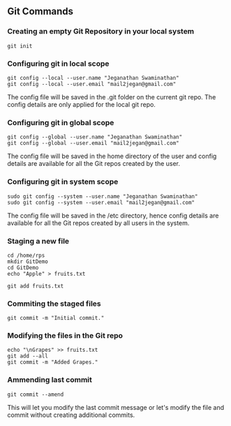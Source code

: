 ## Git Commands

### Creating an empty Git Repository in your local system
```
git init
```

### Configuring git in local scope
```
git config --local --user.name "Jeganathan Swaminathan"
git config --local --user.email "mail2jegan@gmail.com"
```
The config file will be saved in the .git folder on the current git repo. The config details are only applied for the local git repo.

### Configuring git in global scope
```
git config --global --user.name "Jeganathan Swaminathan"
git config --global --user.email "mail2jegan@gmail.com"
```
The config file will be saved in the home directory of the user and config details are available for all the Git repos created by the user.

### Configuring git in system scope
```
sudo git config --system --user.name "Jeganathan Swaminathan"
sudo git config --system --user.email "mail2jegan@gmail.com"
```
The config file will be saved in the /etc directory, hence config details are available for all the Git repos created by all users in the system.

### Staging a new file
```
cd /home/rps
mkdir GitDemo
cd GitDemo
echo "Apple" > fruits.txt

git add fruits.txt
```

### Commiting the staged files 
```
git commit -m "Initial commit."
```

### Modifying the files in the Git repo
```
echo "\nGrapes" >> fruits.txt
git add --all
git commit -m "Added Grapes."
```

### Ammending last commit
```
git commit --amend
```
This will let you modify the last commit message or let's modify the file and commit without creating additional commits.
